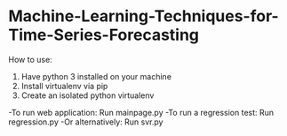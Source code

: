 # Machine-Learning-Techniques-for-Time-Series-Forecasting

How to use:
1. Have python 3 installed on your machine
2. Install virtualenv via pip 
3. Create an isolated python virtualenv

-To run web application: Run mainpage.py
-To run a regression test: Run regression.py
-Or alternatively: Run svr.py
